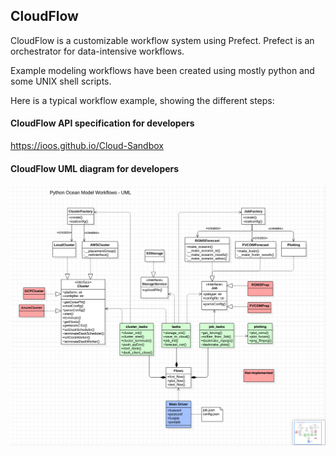 ## CloudFlow 
CloudFlow is a customizable workflow system using Prefect.
Prefect is an orchestrator for data-intensive workflows. 

Example modeling workflows have been created using mostly python and some UNIX shell scripts.


Here is a typical workflow example, showing the different steps:




#### CloudFlow API specification for developers
https://ioos.github.io/Cloud-Sandbox

#### CloudFlow UML diagram for developers

![UML Diagram](./cloudflow/docs/UML_ModelWorkflows.png "UML Diagram")

